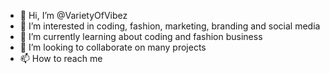 - 👋 Hi, I’m @VarietyOfVibez
- 👀 I’m interested in coding, fashion, marketing, branding and social media
- 🌱 I’m currently learning about coding and fashion business
- 💞️ I’m looking to collaborate on many projects
- 📫 How to reach me 

<!---
VarietyOfVibez/VarietyOfVibez is a ✨ special ✨ repository because its `README.md` (this file) appears on your GitHub profile.
You can click the Preview link to take a look at your changes.
--->

